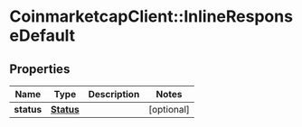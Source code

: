 # CoinmarketcapClient::InlineResponseDefault

## Properties
Name | Type | Description | Notes
------------ | ------------- | ------------- | -------------
**status** | [**Status**](Status.md) |  | [optional] 


